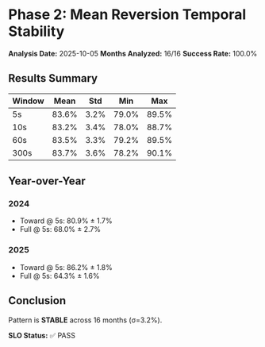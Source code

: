 # Phase 2: Mean Reversion Temporal Stability

**Analysis Date:** 2025-10-05
**Months Analyzed:** 16/16
**Success Rate:** 100.0%

## Results Summary

| Window | Mean  | Std  | Min   | Max   |
| ------ | ----- | ---- | ----- | ----- |
| 5s     | 83.6% | 3.2% | 79.0% | 89.5% |
| 10s    | 83.2% | 3.4% | 78.0% | 88.7% |
| 60s    | 83.5% | 3.3% | 79.2% | 89.5% |
| 300s   | 83.7% | 3.6% | 78.2% | 90.1% |

## Year-over-Year

### 2024

- Toward @ 5s: 80.9% ± 1.7%
- Full @ 5s: 68.0% ± 2.7%

### 2025

- Toward @ 5s: 86.2% ± 1.8%
- Full @ 5s: 64.3% ± 1.6%

## Conclusion

Pattern is **STABLE** across 16 months (σ=3.2%).

**SLO Status:** ✅ PASS
